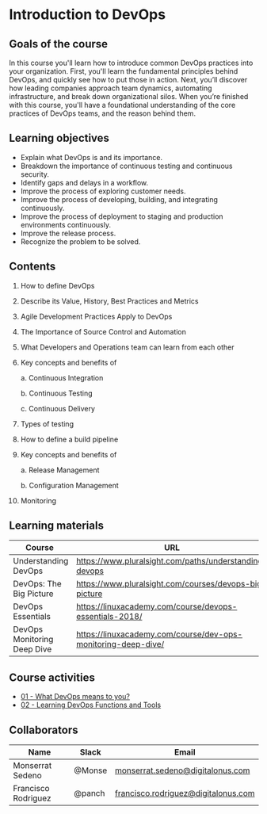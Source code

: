 # Introduction to DevOps

## Goals of the course 
In this course you'll learn how to introduce common DevOps practices into your organization. First, you'll learn the fundamental principles behind DevOps, and quickly see how to put those in action. Next, you’ll discover how leading companies approach team dynamics, automating infrastructure, and break down organizational silos.  When you’re finished with this course, you'll have a foundational understanding of the core practices of DevOps teams, and the reason behind them. 

## Learning objectives 
* Explain what DevOps is and its importance. 
* Breakdown the importance of continuous testing and continuous security. 
* Identify gaps and delays in a workflow. 
* Improve the process of exploring customer needs. 
* Improve the process of developing, building, and integrating continuously. 
* Improve the process of deployment to staging and production environments continuously. 
* Improve the release process. 
* Recognize the problem to be solved. 

## Contents
1. How to define DevOps
2. Describe its Value, History, Best Practices and Metrics
3. Agile Development Practices Apply to DevOps 
4. The Importance of Source Control and Automation
5. What Developers and Operations team can learn from each other 
6. Key concepts and benefits of

	a. Continuous Integration
	
	b. Continuous Testing
	
	c. Continuous Delivery
	
1. Types of testing
2. How to define a build pipeline
3. Key concepts and benefits of

   a. Release Management
   
   b. Configuration Management
   
1.  Monitoring 

## Learning materials 

Course                     | URL
---------------------------| -------------------------------------------------------
Understanding DevOps       | https://www.pluralsight.com/paths/understanding-devops 
DevOps: The Big Picture    | https://www.pluralsight.com/courses/devops-big-picture 
DevOps Essentials          | https://linuxacademy.com/course/devops-essentials-2018/
DevOps Monitoring Deep Dive| https://linuxacademy.com/course/dev-ops-monitoring-deep-dive/ 

## Course activities 
- [01 - What DevOps means to you?](./01-what-devops-means.md)
- [02 - Learning DevOps Functions and Tools](./02-learning-devops-tools.md)

## Collaborators
Name     |   Slack  | Email |
---------|----------|----------|
Monserrat Sedeno    | @Monse | monserrat.sedeno@digitalonus.com |
Francisco Rodriguez | @panch | francisco.rodriguez@digitalonus.com |

